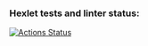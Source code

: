 ### Hexlet tests and linter status:
[![Actions Status](https://github.com/akivonen/frontend-testing-react-project-67/actions/workflows/hexlet-check.yml/badge.svg)](https://github.com/akivonen/frontend-testing-react-project-67/actions)
